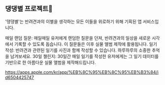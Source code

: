 ## 댕댕별 프로젝트👋

'댕댕별'는 반려견과의 이별을 생각하는 모든 이들을 위로하기 위해 기획된 앱 서비스입니다.

매일 랜덤 질문: 매일매일 유저에게 랜덤한 질문을 던져, 반려견과의 일상을 새로운 시각에서 기록할 수 있도록 돕습니다. 이 질문들은 이후 실물 앨범 제작에 활용됩니다.
일기 작성: 반려견과 관련된 일기를 사진과 함께 작성할 수 있습니다. 하루하루의 소중한 추억을 남겨보세요.
30일 챌린지: 30일간 매일 일기를 작성한 유저에게는 그 일기 데이터를 기반으로 한 아름다운 실물 앨범을 제작해드립니다.

https://apps.apple.com/kr/app/%EB%8C%95%EB%8C%95%EB%B3%84/id6504425747
